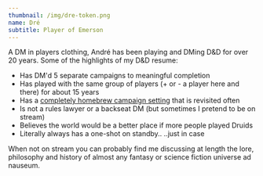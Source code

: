 ```yaml
---
thumbnail: /img/dre-token.png
name: Dré
subtitle: Player of Emerson
---
```

A DM in players clothing, André has been playing and DMing D&D for over 20 years. Some of the highlights of my D&D resume:

* Has DM'd 5 separate campaigns to meaningful completion
* Has played with the same group of players (+ or - a player here and there) for about 15 years
* Has a [completely homebrew campaign setting](http://apocalypticaarcanum.com/) that is revisited often
* Is not a rules lawyer or a backseat DM (but sometimes I pretend to be on stream)
* Believes the world would be a better place if more people played Druids
* Literally always has a one-shot on standby.. ..just in case

When not on stream you can probably find me discussing at length the lore, philosophy and history of almost any fantasy or science fiction universe ad nauseum.
